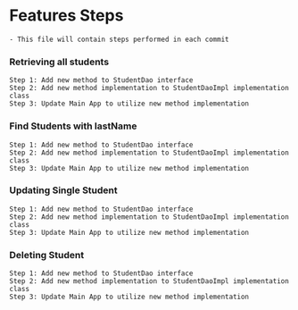 # Features Steps

	- This file will contain steps performed in each commit

### Retrieving all students

	Step 1: Add new method to StudentDao interface
	Step 2: Add new method implementation to StudentDaoImpl implementation class 
	Step 3: Update Main App to utilize new method implementation
	
### Find Students with lastName

	Step 1: Add new method to StudentDao interface
	Step 2: Add new method implementation to StudentDaoImpl implementation class 
	Step 3: Update Main App to utilize new method implementation 
	
### Updating Single Student

	Step 1: Add new method to StudentDao interface
	Step 2: Add new method implementation to StudentDaoImpl implementation class 
	Step 3: Update Main App to utilize new method implementation 
	
### Deleting Student

	Step 1: Add new method to StudentDao interface
	Step 2: Add new method implementation to StudentDaoImpl implementation class 
	Step 3: Update Main App to utilize new method implementation 
